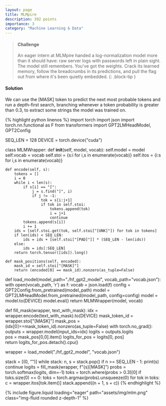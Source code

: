 ```yaml
---
layout: page
title: MLMpire
description: 392 points
importance: 3
category: "Machine Learning & Data"
---
```


> #### Challenge
> An eager intern at MLMpire handed a log-normalization model more than it should have: raw server logs with passwords left in plain sight. The model still remembers. You've got the weights. Crack its learned memory, follow the breadcrumbs in its predictions, and pull the flag out from where it's been quietly embedded.
{: .block-tip }

#### Solution
We can use the [MASK] token to predict the next most probable tokens and run a depth-first search, branching whenever a token probability is greater than 0.3, to extract some strings the model was trained on.

{% highlight python linenos %}
import torch
import json
import torch.nn.functional as F
from transformers import GPT2LMHeadModel, GPT2Config

SEQ_LEN = 128
DEVICE = torch.device("cuda")

class MLMWrapper:
    def __init__(self, model, vocab):
        self.model = model
        self.vocab = vocab
        self.stoi = {s:i for i,s in enumerate(vocab)}
        self.itos = {i:s for i,s in enumerate(vocab)}

    def encode(self, s):
        tokens = []
        i = 0
        while i < len(s):
            if s[i] == "[":
                j = s.find("]", i)
                if j != -1:
                    tok = s[i:j+1]  
                    if tok in self.stoi:
                        tokens.append(tok)
                        i = j+1
                        continue
            tokens.append(s[i])
            i += 1
        ids = [self.stoi.get(tok, self.stoi["[UNK]"]) for tok in tokens]
        if len(ids) < SEQ_LEN:
            ids = ids + [self.stoi["[PAD]"]] * (SEQ_LEN - len(ids))
        else:
            ids = ids[:SEQ_LEN]
        return torch.tensor([ids]).long()

    def mask_positions(self, encoded):
        mask_id = self.stoi["[MASK]"]
        return (encoded[0] == mask_id).nonzero(as_tuple=False)

def load_model(model_path="./hf_gpt2_model", vocab_path="vocab.json"):
    with open(vocab_path, 'r') as f:
        vocab = json.load(f)
    config = GPT2Config.from_pretrained(model_path)
    model = GPT2LMHeadModel.from_pretrained(model_path, config=config)
    model = model.to(DEVICE)
    model.eval()
    return MLMWrapper(model, vocab)

def fill_mask(wrapper, text_with_mask):
    idx = wrapper.encode(text_with_mask).to(DEVICE)
    mask_token_id = wrapper.stoi["[MASK]"]
    mask_pos = (idx[0]==mask_token_id).nonzero(as_tuple=False)
    with torch.no_grad():
        outputs = wrapper.model(input_ids=idx)
        logits = outputs.logits  
    pos = mask_pos[0,0].item()
    logits_for_pos = logits[0, pos]  
    return logits_for_pos.detach().cpu()

wrapper = load_model("./hf_gpt2_model", "vocab.json")

stack = [(0, "")]
while stack:
    n, s = stack.pop()
    if n >= SEQ_LEN - 1:
        print(s)
        continue
    logits = fill_mask(wrapper, f"{s}[MASK]")
    probs = torch.softmax(logits, dim=-1)
    toks = torch.where(probs > 0.3)[0]
    if toks.size(0) == 0:
        toks = torch.argmax(probs).unsqueeze(0)
    for tok in toks:
        c = wrapper.itos[tok.item()]
        stack.append((n + 1, s + c))
{% endhighlight %}

{% include figure.liquid loading="eager" path="assets/img/mlm.png" class="img-fluid rounded z-depth-1" %}


